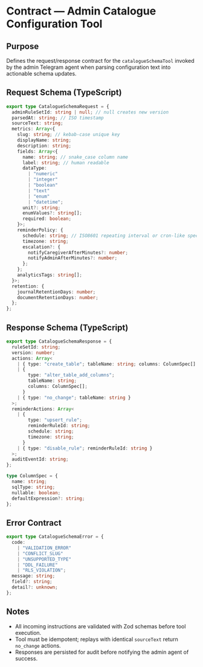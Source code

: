 # Contract — Admin Catalogue Configuration Tool

## Purpose

Defines the request/response contract for the `catalogueSchemaTool` invoked by the admin Telegram agent when parsing configuration text into actionable schema updates.

## Request Schema (TypeScript)

```ts
export type CatalogueSchemaRequest = {
  adminRuleSetId: string | null; // null creates new version
  parsedAt: string; // ISO timestamp
  sourceText: string;
  metrics: Array<{
    slug: string; // kebab-case unique key
    displayName: string;
    description: string;
    fields: Array<{
      name: string; // snake_case column name
      label: string; // human readable
      dataType:
        | "numeric"
        | "integer"
        | "boolean"
        | "text"
        | "enum"
        | "datetime";
      unit?: string;
      enumValues?: string[];
      required: boolean;
    }>;
    reminderPolicy: {
      schedule: string; // ISO8601 repeating interval or cron-like spec
      timezone: string;
      escalation?: {
        notifyCaregiverAfterMinutes?: number;
        notifyAdminAfterMinutes?: number;
      };
    };
    analyticsTags: string[];
  }>;
  retention: {
    journalRetentionDays: number;
    documentRetentionDays: number;
  };
};
```

## Response Schema (TypeScript)

```ts
export type CatalogueSchemaResponse = {
  ruleSetId: string;
  version: number;
  actions: Array<
    | { type: "create_table"; tableName: string; columns: ColumnSpec[] }
    | {
        type: "alter_table_add_columns";
        tableName: string;
        columns: ColumnSpec[];
      }
    | { type: "no_change"; tableName: string }
  >;
  reminderActions: Array<
    | {
        type: "upsert_rule";
        reminderRuleId: string;
        schedule: string;
        timezone: string;
      }
    | { type: "disable_rule"; reminderRuleId: string }
  >;
  auditEventId: string;
};

type ColumnSpec = {
  name: string;
  sqlType: string;
  nullable: boolean;
  defaultExpression?: string;
};
```

## Error Contract

```ts
export type CatalogueSchemaError = {
  code:
    | "VALIDATION_ERROR"
    | "CONFLICT_SLUG"
    | "UNSUPPORTED_TYPE"
    | "DDL_FAILURE"
    | "RLS_VIOLATION";
  message: string;
  field?: string;
  detail?: unknown;
};
```

## Notes

- All incoming instructions are validated with Zod schemas before tool execution.
- Tool must be idempotent; replays with identical `sourceText` return `no_change` actions.
- Responses are persisted for audit before notifying the admin agent of success.
